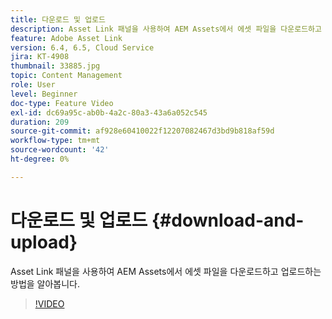 ```yaml
---
title: 다운로드 및 업로드
description: Asset Link 패널을 사용하여 AEM Assets에서 에셋 파일을 다운로드하고 업로드하는 방법을 알아봅니다.
feature: Adobe Asset Link
version: 6.4, 6.5, Cloud Service
jira: KT-4908
thumbnail: 33885.jpg
topic: Content Management
role: User
level: Beginner
doc-type: Feature Video
exl-id: dc69a95c-ab0b-4a2c-80a3-43a6a052c545
duration: 209
source-git-commit: af928e60410022f12207082467d3bd9b818af59d
workflow-type: tm+mt
source-wordcount: '42'
ht-degree: 0%

---
```


# 다운로드 및 업로드 {#download-and-upload}

Asset Link 패널을 사용하여 AEM Assets에서 에셋 파일을 다운로드하고 업로드하는 방법을 알아봅니다.

>[!VIDEO](https://video.tv.adobe.com/v/33885?quality=12&learn=on)
